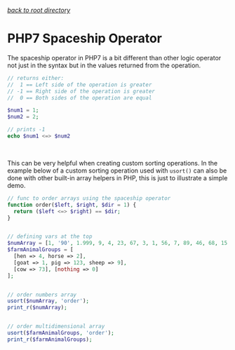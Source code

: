 *[back to root directory](https://github.com/Maumasi/Portfolio/tree/master)*

# PHP7 Spaceship Operator

The spaceship operator in PHP7 is a bit different than other logic operator not just in the syntax but in the values returned from the operation.
<br>

```PHP
// returns either:
//  1 == Left side of the operation is greater
// -1 == Right side of the operation is greater
//  0 == Both sides of the operation are equal

$num1 = 1;
$num2 = 2;

// prints -1
echo $num1 <=> $num2
```
<br>

This can be very helpful when creating custom sorting operations. In the example below of a custom sorting operation used with `usort()` can also be done with other built-in array helpers in PHP, this is just to illustrate a simple demo.
```PHP
// func to order arrays using the spaceship operator
function order($left, $right, $dir = 1) {
  return ($left <=> $right) == $dir;
}


// defining vars at the top
$numArray = [1, '90', 1.999, 9, 4, 23, 67, 3, 1, 56, 7, 89, 46, 68, 15, 26, 8];
$farmAnimalGroups = [
  [hen => 4, horse => 2],
  [goat => 1, pig => 123, sheep => 9],
  [cow => 73], [nothing => 0]
];


// order numbers array
usort($numArray, 'order');
print_r($numArray);


// order multidimensional array
usort($farmAnimalGroups, 'order');
print_r($farmAnimalGroups);
```
